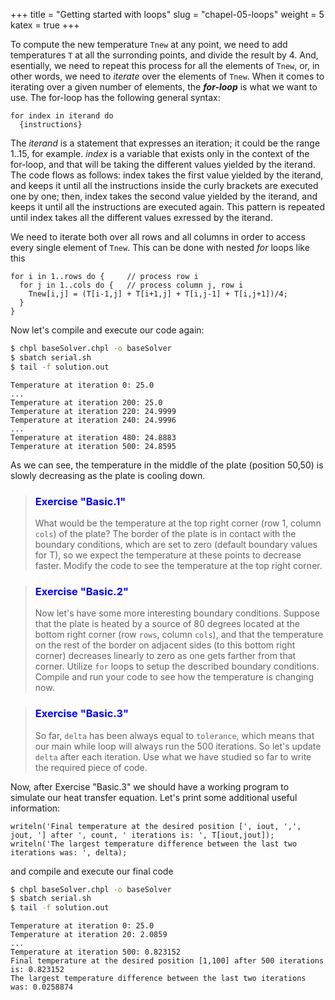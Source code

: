 +++
title = "Getting started with loops"
slug = "chapel-05-loops"
weight = 5
katex = true
+++

<!-- ## Structured iterations with for-loops -->

To compute the new temperature `Tnew` at any point, we need to add temperatures `T` at all the surronding
points, and divide the result by 4. And, esentially, we need to repeat this process for all the elements of
`Tnew`, or, in other words, we need to *iterate* over the elements of `Tnew`. When it comes to iterating over
a given number of elements, the **_for-loop_** is what we want to use. The for-loop has the following general
syntax:

```chpl
for index in iterand do
  {instructions}
``` 

The *iterand* is a statement that expresses an iteration; it could be the range 1..15, for example. *index* is
a variable that exists only in the context of the for-loop, and that will be taking the different values
yielded by the iterand. The code flows as follows: index takes the first value yielded by the iterand, and
keeps it until all the instructions inside the curly brackets are executed one by one; then, index takes the
second value yielded by the iterand, and keeps it until all the instructions are executed again. This pattern
is repeated until index takes all the different values exressed by the iterand.

We need to iterate both over all rows and all columns in order to access every single element of `Tnew`. This
can be done with nested _for_ loops like this

```chpl
for i in 1..rows do {     // process row i
  for j in 1..cols do {   // process column j, row i
    Tnew[i,j] = (T[i-1,j] + T[i+1,j] + T[i,j-1] + T[i,j+1])/4;
  }
}
```

Now let's compile and execute our code again:

```sh
$ chpl baseSolver.chpl -o baseSolver
$ sbatch serial.sh
$ tail -f solution.out
```

```chpl
Temperature at iteration 0: 25.0
...
Temperature at iteration 200: 25.0
Temperature at iteration 220: 24.9999
Temperature at iteration 240: 24.9996
...
Temperature at iteration 480: 24.8883
Temperature at iteration 500: 24.8595
```

As we can see, the temperature in the middle of the plate (position 50,50) is slowly decreasing as the
plate is cooling down.

> ### <font style="color:blue">Exercise "Basic.1"</font>
> What would be the temperature at the top right corner (row 1, column `cols`) of the plate? The border of the
> plate is in contact with the boundary conditions, which are set to zero (default boundary values for T), so
> we expect the temperature at these points to decrease faster. Modify the code to see the temperature at the
> top right corner.

> ### <font style="color:blue">Exercise "Basic.2"</font>
> Now let's have some more interesting boundary conditions. Suppose that the plate is heated by a source of 80
> degrees located at the bottom right corner (row `rows`, column `cols`), and that the temperature on the rest
> of the border on adjacent sides (to this bottom right corner) decreases linearly to zero as one gets farther
> from that corner. Utilize `for` loops to setup the described boundary conditions. Compile and run your code
> to see how the temperature is changing now.

> ### <font style="color:blue">Exercise "Basic.3"</font>
> So far, `delta` has been always equal to `tolerance`, which means that our main while loop will always run
> the 500 iterations. So let's update `delta` after each iteration. Use what we have studied so far to write
> the required piece of code.

Now, after Exercise "Basic.3" we should have a working program to simulate our heat transfer equation. Let's
print some additional useful information:

```chpl
writeln('Final temperature at the desired position [', iout, ',', jout, '] after ', count, ' iterations is: ', T[iout,jout]);
writeln('The largest temperature difference between the last two iterations was: ', delta);
```

and compile and execute our final code

```sh
$ chpl baseSolver.chpl -o baseSolver
$ sbatch serial.sh
$ tail -f solution.out
```
```chpl
Temperature at iteration 0: 25.0
Temperature at iteration 20: 2.0859
...
Temperature at iteration 500: 0.823152
Final temperature at the desired position [1,100] after 500 iterations is: 0.823152
The largest temperature difference between the last two iterations was: 0.0258874
```
